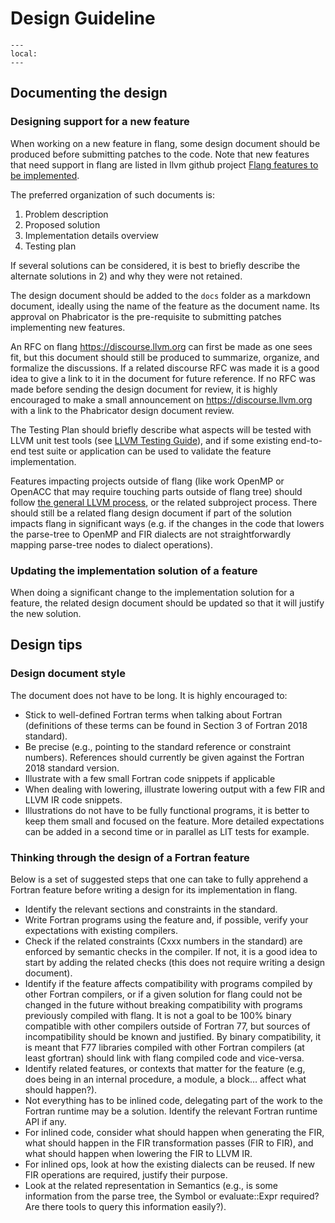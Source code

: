 <!--===- docs/DesignGuideline.md

   Part of the LLVM Project, under the Apache License v2.0 with LLVM Exceptions.
   See https://llvm.org/LICENSE.txt for license information.
   SPDX-License-Identifier: Apache-2.0 WITH LLVM-exception

-->
# Design Guideline

```{contents}
---
local:
---
```
## Documenting the design

### Designing support for a new feature

When working on a new feature in flang, some design document should
be produced before submitting patches to the code. Note that new features
that need support in flang are listed in llvm github project
[Flang features to be implemented](https://github.com/orgs/llvm/projects/12).

The preferred organization of such documents is:
1) Problem description
2) Proposed solution
3) Implementation details overview
4) Testing plan

If several solutions can be considered, it is best to briefly describe the
alternate solutions in 2) and why they were not retained.

The design document should be added to the `docs` folder as a markdown document,
ideally using the name of the feature as the document name. Its approval on
Phabricator is the pre-requisite to submitting patches implementing new
features.

An RFC on flang https://discourse.llvm.org can first be made as one sees fit,
but this document should still be produced to summarize, organize, and formalize
the discussions. If a related discourse RFC was made it is a good idea to give a
link to it in the document for future reference. If no RFC was made before
sending the design document for review, it is highly encouraged to make a small
announcement on https://discourse.llvm.org with a link to the Phabricator
design document review.

The Testing Plan should briefly describe what aspects will be tested with LLVM
unit test tools (see
[LLVM Testing Guide](https://llvm.org/docs/TestingGuide.html)), and if some
existing end-to-end test suite or application can be used to validate the
feature implementation.

Features impacting projects outside of flang (like work OpenMP or OpenACC that
may require touching parts outside of flang tree) should follow [the general
LLVM process](https://llvm.org/docs/DeveloperPolicy.html#making-a-major-change),
or the related subproject process. There should still be a related flang design
document if part of the solution impacts flang in significant ways (e.g. if the
changes in the code that lowers the parse-tree to OpenMP and FIR dialects are
not straightforwardly mapping parse-tree nodes to dialect operations).

### Updating the implementation solution of a feature

When doing a significant change to the implementation solution for a feature,
the related design document should be updated so that it will justify the new
solution.

## Design tips

### Design document style

The document does not have to be long. It is highly encouraged to:
- Stick to well-defined Fortran terms when talking about Fortran
  (definitions of these terms can be found in Section 3 of Fortran 2018
  standard).
- Be precise (e.g., pointing to the standard reference or constraint numbers).
  References should currently be given against the Fortran 2018 standard
  version.
- Illustrate with a few small Fortran code snippets if applicable
- When dealing with lowering, illustrate lowering output with a few FIR
  and LLVM IR code snippets.
- Illustrations do not have to be fully functional programs, it is better to
  keep them small and focused on the feature. More detailed expectations
  can be added in a second time or in parallel as LIT tests for example.

### Thinking through the design of a Fortran feature

Below is a set of suggested steps that one can take to fully apprehend a
Fortran feature before writing a design for its implementation in flang.

- Identify the relevant sections and constraints in the standard.
- Write Fortran programs using the feature and, if possible,
  verify your expectations with existing compilers.
- Check if the related constraints (Cxxx numbers in the standard) are enforced
  by semantic checks in the compiler. If not, it is a good idea to start by
  adding the related checks (this does not require writing a design document).
- Identify if the feature affects compatibility with programs compiled by other
  Fortran compilers, or if a given solution for flang could not be changed in
  the future without breaking compatibility with programs previously compiled
  with flang. It is not a goal to be 100% binary compatible with other
  compilers outside of Fortran 77, but sources of incompatibility should be
  known and justified. By binary compatibility, it is meant that F77 libraries
  compiled with other Fortran compilers (at least gfortran) should link with
  flang compiled code and vice-versa.
- Identify related features, or contexts that matter for the feature (e.g,
  does being in an internal procedure, a module, a block… affect what should
  happen?).
- Not everything has to be inlined code, delegating part of the work to the
  Fortran runtime may be a solution. Identify the relevant Fortran runtime
  API if any.
- For inlined code, consider what should happen when generating the FIR,
  what should happen in the FIR transformation passes (FIR to FIR),
  and what should happen when lowering the FIR to LLVM IR.
- For inlined ops, look at how the existing dialects can be reused.
  If new FIR operations are required, justify their purpose.
- Look at the related representation in Semantics (e.g., is some information
  from the parse tree, the Symbol or evaluate::Expr required? Are there tools
  to query this information easily?).

